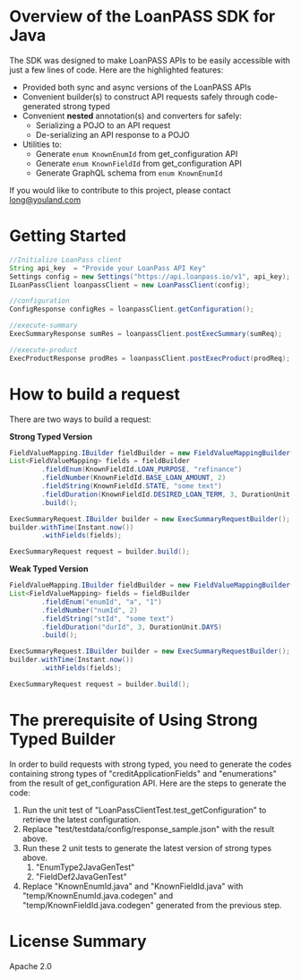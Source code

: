 
# Overview of the LoanPASS SDK for Java #
The SDK was designed to make LoanPASS APIs to be easily accessible with just a few lines of code.
Here are the highlighted features:
- Provided both sync and async versions of the LoanPASS APIs
- Convenient builder(s) to construct API requests safely through code-generated strong typed
- Convenient **nested** annotation(s) and converters for safely:
    - Serializing a POJO to an API request
    - De-serializing an API response to a POJO
- Utilities to:
    - Generate ```enum KnownEnumId``` from get_configuration API
    - Generate ```enum KnownFieldId``` from get_configuration API
    - Generate GraphQL schema from ```enum KnownEnumId```

If you would like to contribute to this project, please contact [long@youland.com](mailto:long@youland.com)

# Getting Started #

```java
//Initialize LoanPass client
String api_key  = "Provide your LoanPass API Key"
Settings config = new Settings("https://api.loanpass.io/v1", api_key);
ILoanPassClient loanpassClient = new LoanPassClient(config);

//configuration
ConfigResponse configRes = loanpassClient.getConfiguration();

//execute-summary
ExecSummaryResponse sumRes = loanpassClient.postExecSummary(sumReq);

//execute-product
ExecProductResponse prodRes = loanpassClient.postExecProduct(prodReq);
```

# How to build a request #

There are two ways to build a request:

**Strong Typed Version**
```java
FieldValueMapping.IBuilder fieldBuilder = new FieldValueMappingBuilder();
List<FieldValueMapping> fields = fieldBuilder
        .fieldEnum(KnownFieldId.LOAN_PURPOSE, "refinance")
        .fieldNumber(KnownFieldId.BASE_LOAN_AMOUNT, 2)
        .fieldString(KnownFieldId.STATE, "some text")
        .fieldDuration(KnownFieldId.DESIRED_LOAN_TERM, 3, DurationUnit.DAYS)
        .build();

ExecSummaryRequest.IBuilder builder = new ExecSummaryRequestBuilder();
builder.withTime(Instant.now())
        .withFields(fields);

ExecSummaryRequest request = builder.build();
```

**Weak Typed Version**
```java
FieldValueMapping.IBuilder fieldBuilder = new FieldValueMappingBuilder();
List<FieldValueMapping> fields = fieldBuilder
        .fieldEnum("enumId", "a", "1")
        .fieldNumber("numId", 2)
        .fieldString("stId", "some text")
        .fieldDuration("durId", 3, DurationUnit.DAYS)
        .build();

ExecSummaryRequest.IBuilder builder = new ExecSummaryRequestBuilder();
builder.withTime(Instant.now())
        .withFields(fields);

ExecSummaryRequest request = builder.build();
```

# The prerequisite of Using Strong Typed Builder #
In order to build requests with strong typed, you need to generate the codes 
containing strong types of "creditApplicationFields" and "enumerations" from the 
result of get_configuration API. Here are the steps to generate the code:

1. Run the unit test of "LoanPassClientTest.test_getConfiguration" to retrieve the latest configuration.
2. Replace "test/testdata/config/response_sample.json" with the result above.
3. Run these 2 unit tests to generate the latest version of strong types above. 
   1. "EnumType2JavaGenTest"
   2. "FieldDef2JavaGenTest"
4. Replace "KnownEnumId.java" and "KnownFieldId.java" with "temp/KnownEnumId.java.codegen"
and "temp/KnownFieldId.java.codegen" generated from the previous step.

# License Summary #
Apache 2.0
